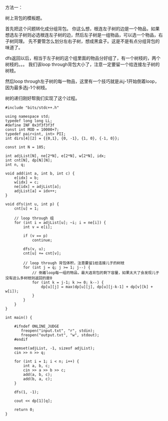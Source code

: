 方法一：

树上背包的模板题。

首先把这个问题转化成分组背包。
你这么想，根连左子树的边是一个物品，如果想选左子树则必选根连左子树的边，然后左子树是一组物品，可以选一个物品，右子树同理。
先不要管怎么划分左右子树，想成黑盒子。这是不是有点分组背包的味道了。

dfs返回以后，相当于左子树的这个组里面的物品分好组了，有一个树枝的，两个树枝的。。。
我们该loop through背包大小了，注意一定要留一个给连接左子树的树枝。

然后loop through左子树的每一物品，这里有一个技巧就是从j-1开始倒着loop，因为最多选j-1个树枝。

树的递归刚好帮我们实现了这个过程。


```
#include "bits/stdc++.h"

using namespace std;
typedef long long LL;
#define INF 0x3f3f3f3f
const int MOD = 10000+7;
typedef pair<int, int> PII;
int dirs[4][2] = {{0,1}, {0, -1}, {1, 0}, {-1, 0}};

const int N = 105;

int adjList[N], ne[2*N], e[2*N], w[2*N], idx;
int cnt[N], dp[N][N];
int n, q;

void add(int a, int b, int c) {
    e[idx] = b;
    w[idx] = c;
    ne[idx] = adjList[a];
    adjList[a] = idx++;
}

void dfs(int u, int p) {
    cnt[u] = 1;

    // loop through 组
    for (int i = adjList[u]; ~i; i = ne[i]) {
        int v = e[i];

        if (v == p)
            continue;

        dfs(v, u);
        cnt[u] += cnt[v];

        // loop through 背包体积，注意要留1给连接儿子的树枝
        for (int j = q; j >= 1; j--) {
            // 倒着loop每一组的物品，最大选背包的剩下容量，如果太大了会发现儿子没有这么多树枝则返回的是0
            for (int k = j-1; k >= 0; k--) {
                dp[u][j] = max(dp[u][j], dp[u][j-k-1] + dp[v][k] + w[i]);
            }
        }
    }
}

int main() {

    #ifndef ONLINE_JUDGE
       freopen("input.txt", "r", stdin);
       freopen("output.txt", "w", stdout);
    #endif

    memset(adjList, -1, sizeof adjList);
    cin >> n >> q;

    for (int i = 1; i < n; i++) {
        int a, b, c;
        cin >> a >> b >> c;
        add(a, b, c);
        add(b, a, c);
    }

    dfs(1, -1);

    cout << dp[1][q];
    
    return 0;
}
```
